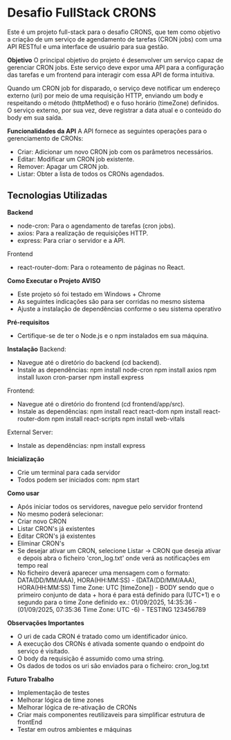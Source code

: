 # Desafio FullStack CRONS
Este é um projeto full-stack para o desafio CRONS, que tem como objetivo a criação de um serviço de agendamento de tarefas (CRON jobs) com uma API RESTful e uma interface de usuário para sua gestão.

**Objetivo**
O principal objetivo do projeto é desenvolver um serviço capaz de gerenciar CRON jobs. Este serviço deve expor uma API para a configuração das tarefas e um frontend para interagir com essa API de forma intuitiva.

Quando um CRON job for disparado, o serviço deve notificar um endereço externo (uri) por meio de uma requisição HTTP, enviando um body e respeitando o método (httpMethod) e o fuso horário (timeZone) definidos. O serviço externo, por sua vez, deve registrar a data atual e o conteúdo do body em sua saída.

**Funcionalidades da API**
A API fornece as seguintes operações para o gerenciamento de CRONs:
- Criar: Adicionar um novo CRON job com os parâmetros necessários.
- Editar: Modificar um CRON job existente.
- Remover: Apagar um CRON job.
- Listar: Obter a lista de todos os CRONs agendados.


## Tecnologias Utilizadas
**Backend**
- node-cron: Para o agendamento de tarefas (cron jobs).
- axios: Para a realização de requisições HTTP.
- express: Para criar o servidor e a API.

Frontend
- react-router-dom: Para o roteamento de páginas no React.


**Como Executar o Projeto**
**AVISO** 
- Este projeto só foi testado em Windows + Chrome
- As seguintes indicações são para ser corridas no mesmo sistema
- Ajuste a instalação de dependências conforme o seu sistema operativo

**Pré-requisitos**
- Certifique-se de ter o Node.js e o npm instalados em sua máquina.

**Instalação** 
Backend:
- Navegue até o diretório do backend (cd backend).
- Instale as dependências:
npm install node-cron
npm install axios
npm install luxon cron-parser
npm install express

Frontend:
- Navegue até o diretório do frontend (cd frontend/app/src).
- Instale as dependências:
npm install react react-dom
npm install react-router-dom
npm install react-scripts
npm install web-vitals

External Server:
- Instale as dependências:
npm install express

**Inicialização** 
- Crie um terminal para cada servidor
- Todos podem ser iniciados com: npm start


**Como usar**
- Após iniciar todos os servidores, navegue pelo servidor frontend
- No mesmo poderá selecionar: 
- Criar novo CRON
- Listar CRON's já existentes
- Editar CRON's já existentes
- Eliminar CRON's
- Se desejar ativar um CRON, selecione Listar -> CRON que deseja ativar e depois abra o ficheiro 'cron_log.txt' onde verá as notificações em tempo real
- No ficheiro deverá aparecer uma mensagem com o formato:
DATA(DD/MM/AAA), HORA(HH:MM:SS) -  (DATA(DD/MM/AAA), HORA(HH:MM:SS) Time Zone: UTC [timeZone]) - BODY
sendo que o primeiro conjunto de data + hora é para está definido para (UTC+1) e o segundo para o time Zone definido
ex.: 01/09/2025, 14:35:36 - (01/09/2025, 07:35:36 Time Zone: UTC -6) - TESTING 123456789


**Observações Importantes**
- O uri de cada CRON é tratado como um identificador único.
- A execução dos CRONs é ativada somente quando o endpoint do serviço é visitado.
- O body da requisição é assumido como uma string.
- Os dados de todos os uri são enviados para o ficheiro: cron_log.txt


**Futuro Trabalho** 
- Implementação de testes
- Melhorar lógica de time zones
- Melhorar lógica de re-ativação de CRONs
- Criar mais componentes reutilizaveis para simplificar estrutura de frontEnd
- Testar em outros ambientes e máquinas